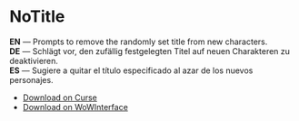 NoTitle
==========

**EN** — Prompts to remove the randomly set title from new characters.  
**DE** — Schlägt vor, den zufällig festgelegten Titel auf neuen Charakteren zu deaktivieren.  
**ES** — Sugiere a quitar el título especificado al azar de los nuevos personajes.

* [Download on Curse](https://mods.curse.com/addons/wow/no-title)
* [Download on WoWInterface](https://www.wowinterface.com/downloads/info22746-NoTitle.html)
